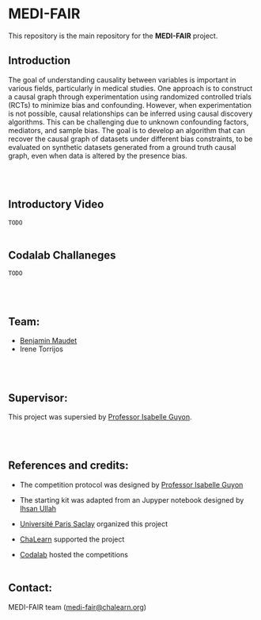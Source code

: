 # MEDI-FAIR
This repository is the main repository for the **MEDI-FAIR** project.

## Introduction
The goal of understanding causality between variables is important in various fields, particularly in medical studies. One approach is to construct a causal graph through experimentation using randomized controlled trials (RCTs) to minimize bias and confounding. However, when experimentation is not possible, causal relationships can be inferred using causal discovery algorithms. This can be challenging due to unknown confounding factors, mediators, and sample bias. The goal is to develop an algorithm that can recover the causal graph of datasets under different bias constraints, to be evaluated on synthetic datasets generated from a ground truth causal graph, even when data is altered by the presence bias.

<br><br>




## Introductory Video
`TODO`
<br><br>


## Codalab Challaneges
`TODO`


<br><br>


## Team: 
- [Benjamin Maudet](https://github.com/DaRealNim)
- Irene Torrijos


<br><br>


## Supervisor: 
This project was supersied by [Professor Isabelle Guyon](https://guyon.chalearn.org/).


<br><br>

## References and credits:
- The competition protocol was designed by [Professor Isabelle Guyon](https://guyon.chalearn.org/)

-   The starting kit was adapted from an Jupyper notebook designed by [Ihsan Ullah](https://ihsaan-ullah.github.io/)
-   [Université Paris Saclay](https://www.universite-paris-saclay.fr/) organized this project
-   [ChaLearn](http://www.chalearn.org/) supported the project
-   [Codalab](https://competitions.codalab.org/) hosted the competitions
<br><br>



## Contact: 
MEDI-FAIR team (medi-fair@chalearn.org)  

